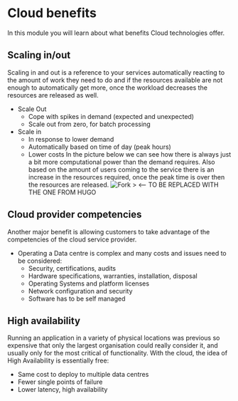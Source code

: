 # Cloud benefits

In this module you will learn about what benefits Cloud technologies offer.

## Scaling in/out

Scaling in and out is a reference to your services automatically reacting to the amount of work they need to do and if 
the resources available are not enough to automatically get more, once the workload decreases the resources are 
released as well.

* Scale Out
    * Cope with spikes in demand (expected and unexpected)
    * Scale out from zero, for batch processing
* Scale in
    * In response to lower demand
    * Automatically based on time of day (peak hours)
    * Lower costs
In the picture below we can see how there is always just a bit more computational power than the demand requires. Also 
based on the amount of users coming to the service there is an increase in the resources required, once the peak time is
 over then the resources are released.
![Fork >](https://imgur.com/ik1EzDu.png) <-- TO BE REPLACED WITH THE ONE FROM HUGO

## Cloud provider competencies

Another major benefit is allowing customers to take advantage of the competencies of the cloud service provider. 
* Operating a Data centre is complex and many costs and issues need to be considered:
    * Security, certifications, audits
    * Hardware specifications, warranties, installation, disposal
    * Operating Systems and platform licenses
    * Network configuration and security
    * Software has to be self managed
    
## High availability

Running an application in a variety of physical locations was previous so expensive that only the largest organisation 
could really consider it, and usually only for the most critical of functionality. With the cloud, the idea of High 
Availability is essentially free:
* Same cost to deploy to multiple data centres
* Fewer single points of failure
* Lower latency, high availability
